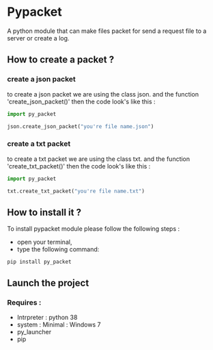 # Pypacket 

A python module that can make files packet for send a request file to a server or create a log.

## How to create a packet ?

### create a json packet

to create a json packet we are using the class json.
and the function 'create_json_packet()'
then the code look's like this : 

```python
import py_packet

json.create_json_packet("you're file name.json")
```

### create a txt packet

to create a txt packet we are using the class txt.
and the function 'create_txt_packet()'
then the code look's like this : 

```python
import py_packet

txt.create_txt_packet("you're file name.txt")
```
## How to install it ?

To install pypacket module please follow the following steps :
- open your terminal,
- type the following command:
```
pip install py_packet
```

## Launch the project

### Requires :

- Intrpreter : python 38
- system : Minimal : Windows 7
- py_launcher
- pip